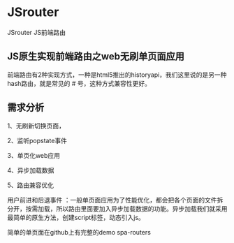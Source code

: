 # JSrouter
JSrouter JS前端路由

## JS原生实现前端路由之web无刷单页面应用

前端路由有2种实现方式，一种是html5推出的historyapi，我们这里说的是另一种hash路由，就是常见的 # 号，这种方式兼容性更好。

## 需求分析

1、无刷新切换页面，

2、监听popstate事件

3、单页化web应用

4、异步加载数据

5、路由兼容优化



用户前进和后退事件
：一般单页面应用为了性能优化，都会把各个页面的文件拆分开，按需加载，所以路由里面要加入异步加载数据的功能。异步加载我们就采用最简单的原生方法，创建script标签，动态引入js。


简单的单页面在github上有完整的demo
spa-routers

